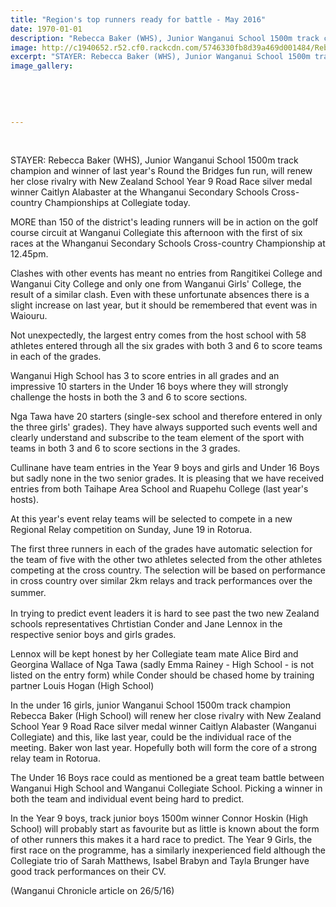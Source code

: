 ```yaml
---
title: "Region's top runners ready for battle - May 2016"
date: 1970-01-01
description: "Rebecca Baker (WHS), Junior Wanganui School 1500m track champion and winner of last year's Round the Bridges fun run, will renew her close rivalry with NZ School Y9 Road Race silver medal winner..."
image: http://c1940652.r52.cf0.rackcdn.com/5746330fb8d39a469d001484/Rebecca-Baker-will-be-running-Wang-SS-xcountry-26.5.16-Chron.jpg
excerpt: "STAYER: Rebecca Baker (WHS), Junior Wanganui School 1500m track champion and winner of last year's Round the Bridges fun run, will renew her close rivalry with New Zealand School Year 9 Road Race silver medal winner Caitlyn Alabaster at the Whanganui Secondary Schools Cross-country Championships at Collegiate today."
image_gallery:
    
    
    
    
    
---
```


<p><span><br /></span></p>
<p><span>STAYER: Rebecca Baker (WHS), Junior Wanganui School 1500m track champion and winner of last year's Round the Bridges fun run, will renew her close rivalry with New Zealand School Year 9 Road Race silver medal winner Caitlyn Alabaster at the Whanganui Secondary Schools Cross-country Championships at Collegiate today.</span></p>
<p>MORE than 150 of the district's leading runners will be in action on the golf course circuit at Wanganui Collegiate this afternoon with the first of six races at the Whanganui Secondary Schools Cross-country Championship at 12.45pm.</p>
<p>Clashes with other events has meant no entries from Rangitikei College and Wanganui City College and only one from Wanganui Girls' College, the result of a similar clash. Even with these unfortunate absences there is a slight increase on last year, but it should be remembered that event was in Waiouru.</p>
<p>Not unexpectedly, the largest entry comes from the host school with 58 athletes entered through all the six grades with both 3 and 6 to score teams in each of the grades.</p>
<p>Wanganui High School has 3 to score entries in all grades and an impressive 10 starters in the Under 16 boys where they will strongly challenge the hosts in both the 3 and 6 to score sections.</p>
<p>Nga Tawa have 20 starters (single-sex school and therefore entered in only the three girls' grades). They have always supported such events well and clearly understand and subscribe to the team element of the sport with teams in both 3 and 6 to score sections in the 3 grades.</p>
<p>Cullinane have team entries in the Year 9 boys and girls and Under 16 Boys but sadly none in the two senior grades. It is pleasing that we have received entries from both Taihape Area School and Ruapehu College (last year's hosts).</p>
<p>At this year's event relay teams will be selected to compete in a new Regional Relay competition on Sunday, June 19 in Rotorua.</p>
<p>The first three runners in each of the grades have automatic selection for the team of five with the other two athletes selected from the other athletes competing at the cross country. The selection will be based on performance in cross country over similar 2km relays and track performances over the summer.<span style="line-height: 1.5;">&nbsp;</span></p>
<p>In trying to predict event leaders it is hard to see past the two new Zealand schools representatives Chrtistian Conder and Jane Lennox in the respective senior boys and girls grades.</p>
<p>Lennox will be kept honest by her Collegiate team mate Alice Bird and Georgina Wallace of Nga Tawa (sadly Emma Rainey - High School - is not listed on the entry form) while Conder should be chased home by training partner Louis Hogan (High School)</p>
<p>In the under 16 girls, junior Wanganui School 1500m track champion Rebecca Baker (High School) will renew her close rivalry with New Zealand School Year 9 Road Race silver medal winner Caitlyn Alabaster (Wanganui Collegiate) and this, like last year, could be the individual race of the meeting. Baker won last year. Hopefully both will form the core of a strong relay team in Rotorua.</p>
<p>The Under 16 Boys race could as mentioned be a great team battle between Wanganui High School and Wanganui Collegiate School. Picking a winner in both the team and individual event being hard to predict.</p>
<p>In the Year 9 boys, track junior boys 1500m winner Connor Hoskin (High School) will probably start as favourite but as little is known about the form of other runners this makes it a hard race to predict. The Year 9 Girls, the first race on the programme, has a similarly inexperienced field although the Collegiate trio of Sarah Matthews, Isabel Brabyn and Tayla Brunger have good track performances on their CV.</p>
<p><span>(Wanganui Chronicle article on 26/5/16)</span></p>

